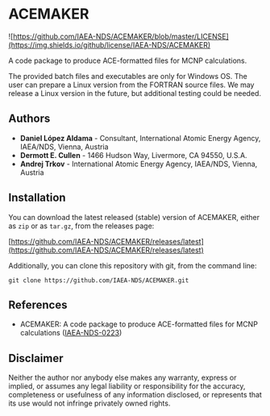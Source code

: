 # ACEMAKER

![https://github.com/IAEA-NDS/ACEMAKER/blob/master/LICENSE](https://img.shields.io/github/license/IAEA-NDS/ACEMAKER) 

A code package to produce ACE-formatted files for MCNP calculations.

The provided batch files and executables are only for Windows OS. The user can prepare a Linux version from the FORTRAN source files. We may release a Linux version in the future, but additional testing could be needed.

## Authors

* **Daniel López Aldama** - Consultant, International Atomic Energy Agency, IAEA/NDS, Vienna, Austria
* **Dermott E. Cullen** - 1466 Hudson Way, Livermore, CA 94550, U.S.A.
* **Andrej Trkov** - International Atomic Energy Agency, IAEA/NDS, Vienna, Austria


## Installation

You can download the latest released (stable) version of ACEMAKER, either as `zip` or as `tar.gz`, from the releases page:

[https://github.com/IAEA-NDS/ACEMAKER/releases/latest](https://github.com/IAEA-NDS/ACEMAKER/releases/latest)


Additionally, you can clone this repository with git, from the command line:
```
git clone https://github.com/IAEA-NDS/ACEMAKER.git
```

## References

* ACEMAKER: A code package to produce ACE-formatted files for MCNP calculations ([IAEA-NDS-0223](https://nds.iaea.org/publications/iaea-nds/iaea-nds-223.pdf))

## Disclaimer

Neither the author nor anybody else makes any warranty, express or implied, or assumes any legal liability or responsibility for the accuracy, completeness or usefulness of any information disclosed, or represents that its use would not infringe privately owned rights.
